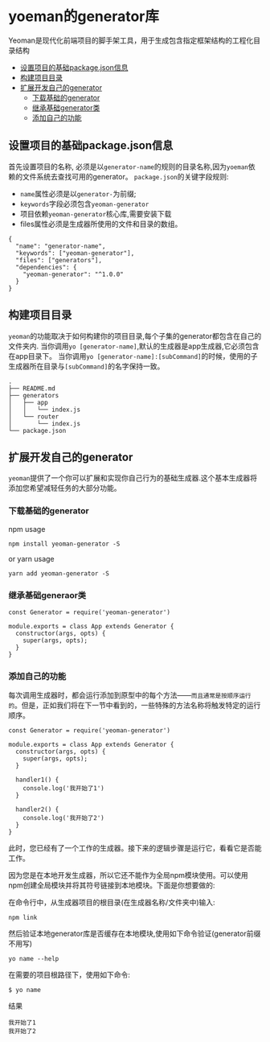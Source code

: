 # yoeman的generator库
Yeoman是现代化前端项目的脚手架工具，用于生成包含指定框架结构的工程化目录结构

- [设置项目的基础package.json信息](#first)
- [构建项目目录](#generator)
- [扩展开发自己的generator](#extending)
  - [下载基础的generator](#install-base-generator)
  - [继承基础generator类](#extend-base-generator)
  - [添加自己的功能](#adding-your-own-functionality)


## <a id="first">设置项目的基础package.json信息</a>
首先设置项目的名称, 必须是以`generator-name`的规则的目录名称,因为`yoeman`依赖的文件系统去查找可用的generator。
`package.json`的关键字段规则:
* `name`属性必须是以`generator-`为前缀;
* `keywords`字段必须包含`yeoman-generator`
* 项目依赖`yeoman-generator`核心库,需要安装下载
* files属性必须是生成器所使用的文件和目录的数组。


```
{
  "name": "generator-name",
  "keywords": ["yeoman-generator"],
  "files": ["generators"],
  "dependencies": {
    "yeoman-generator": "^1.0.0"
  }
}
```

## <a id="generator">构建项目目录</a>
`yeoman`的功能取决于如何构建你的项目目录,每个子集的generator都包含在自己的文件夹内.
当你调用`yo [generator-name]`,默认的生成器是app生成器,它必须包含在app目录下。
当你调用`yo [generator-name]:[subCommand]`的时候，使用的子生成器所在目录与`[subCommand]`的名字保持一致。
```
.
├── README.md
├── generators
│   ├── app
│   │   └── index.js
│   └── router
│       └── index.js
└── package.json

```

## <a id="extending">扩展开发自己的generator</a>
`yeoman`提供了一个你可以扩展和实现你自己行为的基础生成器.这个基本生成器将添加您希望减轻任务的大部分功能。

### <a id="install-base-generator">下载基础的generator</a>
npm usage
```
npm install yeoman-generator -S
```
or
yarn usage
```
yarn add yeoman-generator -S
```

### <a id="extend-base-generator">继承基础generaor类</a>
```
const Generator = require('yeoman-generator')

module.exports = class App extends Generator {
  constructor(args, opts) {
    super(args, opts);
  }
}
```

### <a id="adding-your-own-functionality">添加自己的功能</a>
每次调用生成器时，都会运行添加到原型中的每个方法——`而且通常是按顺序运行的`。但是，正如我们将在下一节中看到的，一些特殊的方法名称将触发特定的运行顺序。
```
const Generator = require('yeoman-generator')

module.exports = class App extends Generator {
  constructor(args, opts) {
    super(args, opts);
  }

  handler1() {
    console.log('我开始了1')
  }

  handler2() {
    console.log('我开始了2')
  }
}
```

此时，您已经有了一个工作的生成器。接下来的逻辑步骤是运行它，看看它是否能工作。

因为您是在本地开发生成器，所以它还不能作为全局npm模块使用。可以使用npm创建全局模块并将其符号链接到本地模块。下面是你想要做的:

在命令行中，从生成器项目的根目录(在生成器名称/文件夹中)输入:
```
npm link
```
然后验证本地generator库是否缓存在本地模块,使用如下命令验证(generator前缀不用写)
```
yo name --help
```

在需要的项目根路径下，使用如下命令:
```
$ yo name
```
结果
```
我开始了1
我开始了2
```
